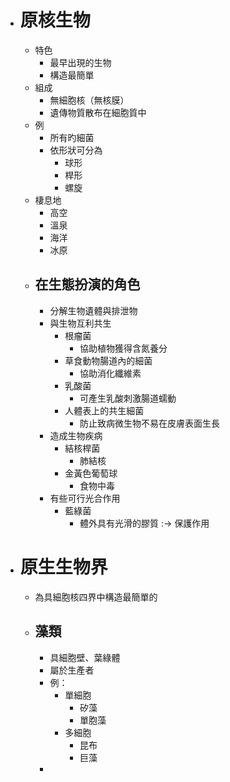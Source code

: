 - # 原核生物
	- 特色
		- 最早出現的生物
		- 構造最簡單
	- 組成
		- 無細胞核（無核膜）
		- 遺傳物質散布在細胞質中
	- 例
		- 所有旳細菌
		- 依形狀可分為
			- 球形
			- 桿形
			- 螺旋
	- 棲息地
		- 高空
		- 溫泉
		- 海洋
		- 冰原
	- ## 在生態扮演的角色
		- 分解生物遺體與排泄物
		- 與生物互利共生
			- 根瘤菌
				- 協助植物獲得含氮養分
			- 草食動物腸道內的細菌
				- 協助消化纖維素
			- 乳酸菌
				- 可產生乳酸刺激腸道蠕動
			- 人體表上的共生細菌
				- 防止致病微生物不易在皮膚表面生長
		- 造成生物疾病
			- 結核桿菌
				- 肺結核
			- 金黃色葡萄球
				- 食物中毒
		- 有些可行光合作用
			- 藍綠菌
				- 體外具有光滑的膠質 :-> 保護作用
- # 原生生物界
	- 為具細胞核四界中構造最簡單的
	- ## 藻類
		- 具細胞壁、葉綠體
		- 屬於生產者
		- 例：
			- 單細胞
				- 矽藻
				- 單胞藻
			- 多細胞
				- 昆布
				- 巨藻
		-